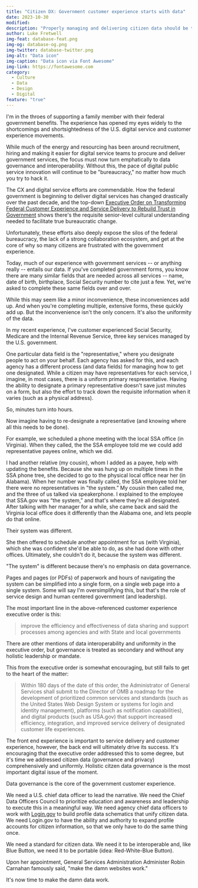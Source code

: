 ```yaml
---
title: "Citizen DX: Government customer experience starts with data"
date: 2023-10-30
modified: 
description: "Properly managing and delivering citizen data should be the U.S. government's first CX priority."
author: Luke Fretwell
img-feat: database-feat.png
img-og: database-og.png
img-twitter: database-twitter.png
img-alt: "Data icon"
img-caption: "Data icon via Font Awesome"
img-link: https://fontawesome.com
category:
  - Culture
  - Data
  - Design
  - Digital
feature: "true"
---
```


I'm in the throes of supporting a family member with their federal government benefits. The experience has opened my eyes widely to the shortcomings and shortsightedness of the U.S. digital service and customer experience movements.

While much of the energy and resourcing has been around recruitment, hiring and making it easier for digital service teams to procure and deliver government services, the focus must now turn emphatically to data governance and interoperability. Without this, the pace of digital public service innovation will continue to be "bureaucracy," no matter how much you try to hack it.

The CX and digital service efforts are commendable. How the federal government is beginning to deliver digital services has changed drastically over the past decade, and the top-down [Executive Order on Transforming Federal Customer Experience and Service Delivery to Rebuild Trust in Government](https://www.whitehouse.gov/briefing-room/presidential-actions/2021/12/13/executive-order-on-transforming-federal-customer-experience-and-service-delivery-to-rebuild-trust-in-government/) shows there's the requisite senior-level cultural understanding needed to facilitate true bureaucratic change.

Unfortunately, these efforts also deeply expose the silos of the federal bureaucracy, the lack of a strong collaboration ecosystem, and get at the core of why so many citizens are frustrated with the government experience.

Today, much of our experience with government services -- or anything really -- entails our data. If you've completed government forms, you know there are many similar fields that are needed across all services -- name, date of birth, birthplace, Social Security number to cite just a few. Yet, we're asked to complete these same fields over and over.

While this may seem like a minor inconvenience, these inconveniences add up. And when you're completing multiple, extensive forms, these quickly add up. But the inconvenience isn't the only concern. It's also the uniformity of the data.

In my recent experience, I've customer experienced Social Security, Medicare and the Internal Revenue Service, three key services managed by the U.S. government.

One particular data field is the "representative," where you designate people to act on your behalf. Each agency has asked for this, and each agency has a different process (and data fields) for managing how to get one designated. While a citizen may have representatives for each service, I imagine, in most cases, there is a uniform primary respresentative. Having the ability to designate a primary representative doesn't save just minutes on a form, but also the effort to track down the requisite information when it varies (such as a physical address).

So, minutes turn into hours.

Now imagine having to re-designate a representative (and knowing where all this needs to be done).

For example, we scheduled a phone meeting with the local SSA office (in Virginia). When they called, the the SSA employee told me we could add representative payees online, which we did.

I had another relative (my cousin), whom I added as a payee, help with updating the benefits. Because she was hung up on multiple times in the SSA phone tree, she decided to go to the physical local office near her (in Alabama). When her number was finally called, the SSA employee told her there were no representatives in "the system.” My cousin then called me, and the three of us talked via speakerphone. I explained to the employee that SSA.gov was “the system,” and that's where they're all designated. After talking with her manager for a while, she came back and said the Virginia local office does it differently than the Alabama one, and lets people do that online.

Their system was different.

She then offered to schedule another appointment for us (with Virginia), which she was confident she'd be able to do, as she had done with other offices. Ultimately, she couldn't do it, because the system was different.

"The system" is different because there's no emphasis on data governance.

Pages and pages (or PDFs) of paperwork and hours of navigating the system can be simplified into a single form, on a single web page into a single system. Some will say I'm oversimplifying this, but that's the role of service design and human centered government (and leadership).

The most important line in the above-referenced customer experience executive order is this:

> improve the efficiency and effectiveness of data sharing and support processes among agencies and with State and local governments

There are other mentions of data interoperability and uniformity in the executive order, but governance is treated as secondary and without any holistic leadership or mandate.

This from the executive order is somewhat encouraging, but still fails to get to the heart of the matter:

> Within 180 days of the date of this order, the Administrator of General Services shall submit to the Director of OMB a roadmap for the development of prioritized common services and standards (such as the United States Web Design System or systems for login and identity management), platforms (such as notification capabilities), and digital products (such as USA.gov) that support increased efficiency, integration, and improved service delivery of designated customer life experiences. 

The front end experience is important to service delivery and customer experience, however, the back end will ultimately drive its success. It's encouraging that the executive order addressed this to some degree, but it's time we addressed citizen data (governance and privacy) comprehensively and uniformly. Holistic citzen data governance is the most important digital issue of the moment.

Data governance is the core of the government customer experience.

We need a U.S. chief data officer to lead the narrative. We need the Chief Data Officers Council to prioritize education and awareness and leadership to execute this in a meaningful way. We need agency chief data officers to work with [Login.gov](https://login.gov) to build profile data schematics that unify citizen data. We need Login.gov to have the ability and authority to expand profile accounts for citizen information, so that we only have to do the same thing once.

We need a standard for citizen data. We need it to be interoperable and, like Blue Button, we need it to be portable (idea: Red-White-Blue Button).

Upon her appointment, General Services Administration Administer Robin Carnahan famously said, "make the damn websites work."

It's now time to make the damn data work.